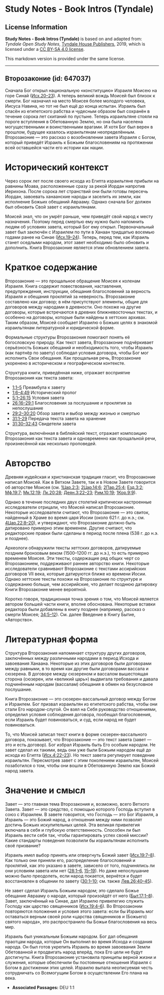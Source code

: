 # Study Notes - Book Intros (Tyndale)

## License Information

**Study Notes - Book Intros (Tyndale)** is based on and adapted from: _Tyndale Open Study Notes_, [Tyndale House Publishers](https://tyndaleopenresources.com/), 2019, which is licensed under a [CC BY-SA 4.0 license](https://creativecommons.org/licenses/by-sa/4.0/legalcode.en).

This markdown version is provided under the same license.



--------------------------------

## Второзаконие (id: 647037)

Сначала Бог открыл национальную «конституцию» Израиля Моисею на горе Синай ([Исх.20–23](https://ref.ly/Exod20:1-Exod23:33)). А теперь великий вождь Моисей был близок к смерти. Бог назначил на место Моисея более молодого человека, Иисуса Навина, но тот не был ещё до конца испытан. Израиль был спасён из египетского рабства и чудесным образом был сохранён в течение сорока лет скитаний по пустыне. Теперь израильтяне стояли на пороге вступления в Обетованную Землю, но она была населена могущественными и воинственными врагами. И хотя Бог был верен в прошлом, будущее казалось израильтянам неопределённым. Второзаконие — это рассказ о возобновлении завета Израиля с Богом, который приведёт Израиль к Божьим благословениям на протяжении всей оставшейся части его истории как нации.

Исторический контекст
=====================

Через сорок лет после своего исхода из Египта израильтяне прибыли на равнины Моава, расположенные сразу за рекой Иордан напротив Иерихона. После сорока лет странствий они были готовы пересечь Иордан, завоевать ханаанские народы и заселить их земли, как исполнение Божьих обещаний Аврааму. Однако сначала Бог должен был обновить Свой завет с израильтянами.

Моисей знал, что он умрёт раньше, чем приведёт свой народ к месту назначения. Поэтому перед смертью ему нужно было напомнить людям об условиях завета, который Бог ему открыл. Первоначальный завет был заключён с Израилем по пути в Ханаан тридцатью восемью годами ранее на Синае ([Исх.19–24](https://ref.ly/Exod19:1-Exod24:18)). Теперь, перед тем, как Израиль станет оседлыми народом, этот завет необходимо было обновить и дополнить. Книга Второзаконие является этим обновлением завета.

Краткое содержание
==================

Второзаконие — это прощальное обращение Моисея к коленам Израиля. Книга содержит повествования, наставления, предупреждения, инструкции, обещания благословений за верность Израиля и обещания проклятий за неверность. Второзаконие составлено как договор; в нём присутствуют элементы, общие для договоров между народами в древности. Оно похоже на другие договоры, которые встречаются в древних ближневосточных текстах, и особенно на договоры, которые были найдены в хеттских архивах. Таким образом, Моисей сообщает Израилю о Божьих целях в знакомой израильтянам литературной и юридической форме.

Формальные структуры Второзакония помогают понять её богословскую природу. Как текст завета, Второзаконие подчёркивает серьёзность Божьих обещаний и необходимость того, чтобы Израиль (как партнёр по завету) соблюдал условия договора, чтобы Бог мог исполнить Свои обещания. Как прощальная речь, Второзаконие укоренено в историческом и географическом контексте.

Структура книги, приведённая ниже, отражает восприятие Второзакония как текста завета:

* [1:1–5](https://ref.ly/Deut1:1-Deut1:5) Преамбула к завету
* [1:6–4:49](https://ref.ly/Deut1:6-Deut4:49) Исторический пролог
* [5:1–26:15](https://ref.ly/Deut5:1-Deut26:15) Условия завета
* [26:16–29:1](https://ref.ly/Deut26:16-Deut29:1) Благословения за послушание и проклятия за непослушание
* [29:2–30:20](https://ref.ly/Deut29:2-Deut30:20) Обзор завета и выбор между жизнью и смертью
* [31:1–29](https://ref.ly/Deut31:1-Deut31:29) Передача текста завета на хранение
* [31:30–32:43](https://ref.ly/Deut31:30-Deut32:43) Свидетели завета

Структура, включённая в библейский текст, отражает композицию Второзакония как текста завета и одновременно как прощальной речи, произнесённой как несколько проповедей.

Авторство
=========

Древняя иудейская и христианская традиция гласит, что Второзаконие написал Моисей. Как в Ветхом Завете, так и в Новом Завете говорится об авторстве Моисея (см. [1Цар.2:3](https://ref.ly/1Kgs2:3); [2Цар.14:6](https://ref.ly/2Kgs14:6); [2Пар.25:4](https://ref.ly/2Chr25:4); [Езд.3:2](https://ref.ly/Ezra3:2); [Мф.19:7](https://ref.ly/Matt19:7); [Мк.12:19](https://ref.ly/Mark12:19); [Лк.20:28](https://ref.ly/Luke20:28); [Деян.3:22–23](https://ref.ly/Acts3:22-Acts3:23); [Рим.10:19](https://ref.ly/Rom10:19); [1Кор.9:9](https://ref.ly/1Cor9:9)).

Однако в течение последних двух столетий критически настроенные исследователи отрицали, что Моисей написал Второзаконие. Некоторые исследователи считают, что Второзаконие — это свиток, найденный в Храме во время царя Иосии (около 621 г. до н.э.; см. [4Цар.22:8–20](https://ref.ly/2Kgs22:8-2Kgs22:20)), и утверждают, что Второзаконие должно быть датировано примерно этим временем. Другие считают, что редакторские правки были сделаны в период после плена (538 г. до н.э. и позднее).

Археологи обнаружили тексты хеттских договоров, датируемые поздним бронзовым веком (1500–1200 гг. до н.э.), то есть примерно временем Моисея. Эти тексты, содержащие ряд общих черт со Второзаконием, поддерживают раннее авторство книги. Некоторые исследователи сравнивают Второзаконие с текстами ассирийских договоров VII века, которые датируются ближе ко времени Иосии. Однако хеттские тексты похожи на Второзаконие по структуре и содержанию больше, чем ассирийские, что делает позднюю датировку Книги Второзаконие менее вероятной.

Коротко говоря, традиционная точка зрения о том, что Моисей является автором большей части книги, вполне обоснована. Некоторые вставки редактора были добавлены в книгу позднее (например, рассказ о смерти Моисея; [34:5–12](https://ref.ly/Deut34:5-Deut34:12)). См. далее Введение в Книгу Бытие, «Авторство».

Литературная форма
==================

Структура Второзакония напоминает структуру других договоров, заключённых между различными народами в период Исхода и завоевания Ханаана. Некоторые из этих договоров были договорами между равными, в то время как другие были договорами вассала и сюзерена. В договоре между сюзереном и вассалом вышестоящая сторона (сюзерен, или «великий царь») выдвигала требования и давала подчинённым народам (вассалам) обещания в обмен на безусловное послушание.

Книга Второзаконие — это сюзерен\-вассальный договор между Богом и Израилем. Бог призвал израильтян из египетского рабства, чтобы они стали Его народом\-слугой. Он взял на Себя руководство отношениями, определил условия соблюдения договора, пообещал благословения, если Израиль будет повиноваться, и суд, если народ не будет повиноваться.

То, что Моисей записал текст книги в форме сюзерен\-вассального договора, показывает, что Второзаконие — это текст завета (завет — это и есть договор). Бог избрал Израиль быть Его особым народом. Не завет сделал их такими, ведь они уже были Божьим народом ещё до исхода из Египта ([Исх.4:22–23](https://ref.ly/Exod4:22-Exod4:23)). Но текст завета регулирует поведение израильтян. Пересмотрев завет с этим поколением израильтян, Моисей позаботился о том, чтобы они вошли в Обетованную Землю как Божий народ завета.

Значение и смысл
================

Завет — это главная тема Второзакония и, возможно, всего Ветхого Завета. Завет — это средство, с помощью которого Господь вступил в союз с Израилем. В завете говорится, что Господь — это Бог Израиля, а Израиль — это Божий народ, а отношения между ними позволят достичь Божьих искупительных целей. Эта великая привилегия включала в себя и глубокую ответственность. Способен ли был Израиль вести себя так, чтобы гарантировать успех своей миссии? Какие стандарты поведения позволили бы израильтянам исполнить своё призвание?

Израиль имел выбор принять или отвергнуть Божий завет ([Исх.19:7–8](https://ref.ly/Exod19:7-Exod19:8)). Как только они приняли его, распределение благословений и проклятий, как это указано в завете, зависело от того, подчинялись ли они условиям завета или нет ([28:1–6](https://ref.ly/Deut28:1-Deut28:6), [15–19](https://ref.ly/Deut28:15-Deut28:19)). Но даже непослушание можно было преодолеть, если народ покается, вернётся и будет восстановлен в общении по завету ([30:1–10](https://ref.ly/Deut30:1-Deut30:10); см. также [Лев.26:40–45](https://ref.ly/Lev26:40-Lev26:45)).

Не завет сделал Израиль Божьим народом; это сделало Божье обещание Аврааму о народе, который произойдёт от него ([Быт.17:1–8](https://ref.ly/Gen17:1-Gen17:8)). Завет, заключённый на Синае, дал Израилю привилегию служить Господу как царство священников ([Исх.19:4–6](https://ref.ly/Exod19:4-Exod19:6)). Во Второзаконии повторяются положения и условия этого завета: если бы Израиль мог оставаться верным своей роли «царства священников и (Божьего) святого народа», это распространило бы Божьи благословения на весь мир.

Израиль был уникальным Божьим народом. Бог дал обещания праотцам народа, которые Он выполнил во время Исхода и создания народа. Он был готов укрепить Израиль во время завоевания Земли Обетованной и продвигать народ вперёд, пока Его цели не будут достигнуты. Книга Второзаконие установила принципы верной жизни и служения, которые обеспечили бы постоянные отношения Израиля с Богом в достижении этих целей. Израилю выпала неописуемая честь сотрудничать со Всемогущим Богом в осуществлении Его плана на века.

* **Associated Passages:** DEU 1:1

